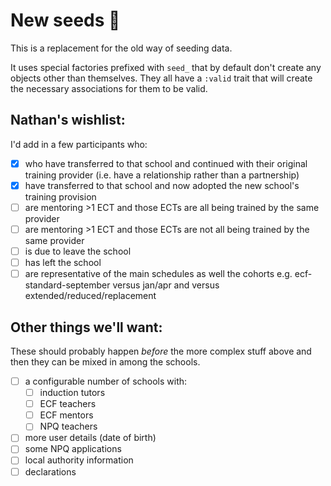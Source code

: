 # New seeds 🌱

This is a replacement for the old way of seeding data.

It uses special factories prefixed with `seed_` that by default don't create any
objects other than themselves. They all have a `:valid` trait that will create
the necessary associations for them to be valid.

## Nathan's wishlist:

I'd add in a few participants who:

- [x] who have transferred to that school and continued with their original
      training provider (i.e. have a relationship rather than a partnership)
- [x] have transferred to that school and now adopted the new school's training provision
- [ ] are mentoring >1 ECT and those ECTs are all being trained by the same provider
- [ ] are mentoring >1 ECT and those ECTs are not all being trained by the same provider
- [ ] is due to leave the school
- [ ] has left the school
- [ ] are representative of the main schedules as well the cohorts e.g.
      ecf-standard-september versus jan/apr and versus
      extended/reduced/replacement

## Other things we'll want:

These should probably happen _before_ the more complex stuff above and then they
can be mixed in among the schools.

- [ ] a configurable number of schools with:
  - [ ] induction tutors
  - [ ] ECF teachers
  - [ ] ECF mentors
  - [ ] NPQ teachers
- [ ] more user details (date of birth)
- [ ] some NPQ applications
- [ ] local authority information
- [ ] declarations
